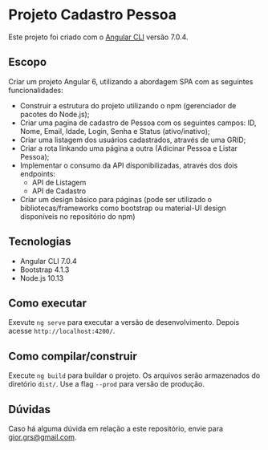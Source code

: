 # Projeto Cadastro Pessoa

Este projeto foi criado com o [Angular CLI](https://github.com/angular/angular-cli) versão 7.0.4.

## Escopo

Criar um projeto Angular 6, utilizando a abordagem SPA com as seguintes funcionalidades:

- Construir a estrutura do projeto utilizando o npm (gerenciador de pacotes do Node.js);
- Criar uma pagina de cadastro de Pessoa com os seguintes campos: ID, Nome, Email, Idade, Login, Senha e Status (ativo/inativo);
- Criar uma listagem dos usuários cadastrados, através de uma GRID;
- Criar a rota linkando uma página a outra (Adicinar Pessoa e Listar Pessoa);
- Implementar o consumo da API disponibilizadas, através dos dois endpoints:
	- API de Listagem
	- API de Cadastro
- Criar um design básico para páginas (pode ser utilizado o bibliotecas/frameworks como bootstrap ou material-UI design disponíveis no repositório do npm)

## Tecnologias
- Angular CLI 7.0.4
- Bootstrap 4.1.3
- Node.js 10.13

## Como executar

Exevute `ng serve` para executar a versão de desenvolvimento. Depois acesse `http://localhost:4200/`.

## Como compilar/construir

Execute `ng build` para buildar o projeto. Os arquivos serão armazenados do diretório `dist/`. Use a flag `--prod` para versão de produção.

## Dúvidas
Caso há alguma dúvida em relação a este repositório, envie para gior.grs@gmail.com.